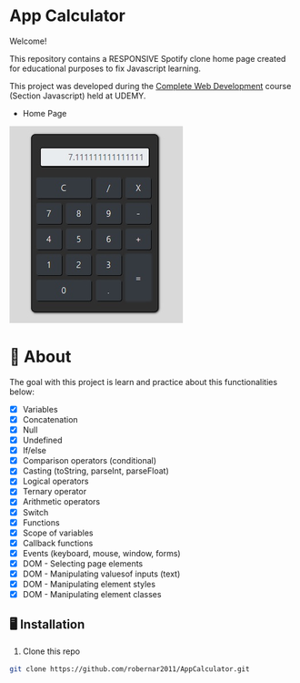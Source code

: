 # App Calculator

Welcome! 

This repository contains a RESPONSIVE Spotify clone home page created for educational purposes to fix Javascript learning.

This project was developed during the [Complete Web Development](https://www.udemy.com/course/web-completo/) course (Section Javascript) held at UDEMY.

* Home Page

![Prototype](./img/HomePage.jpg)

# 🧠 About

The goal with this project is learn and practice about this functionalities below:

- [x] Variables
- [x] Concatenation
- [x] Null
- [x] Undefined
- [x] If/else
- [x] Comparison operators (conditional)
- [x] Casting (toString, parseInt, parseFloat)
- [x] Logical operators
- [x] Ternary operator
- [x] Arithmetic operators
- [x] Switch
- [x] Functions
- [x] Scope of variables
- [x] Callback functions
- [x] Events (keyboard, mouse, window, forms) 
- [x] DOM - Selecting page elements
- [x] DOM - Manipulating values ​​of inputs (text)
- [x] DOM - Manipulating element styles
- [x] DOM - Manipulating element classes

## 🖥️ Installation

1. Clone this repo
```bash
git clone https://github.com/robernar2011/AppCalculator.git
```
